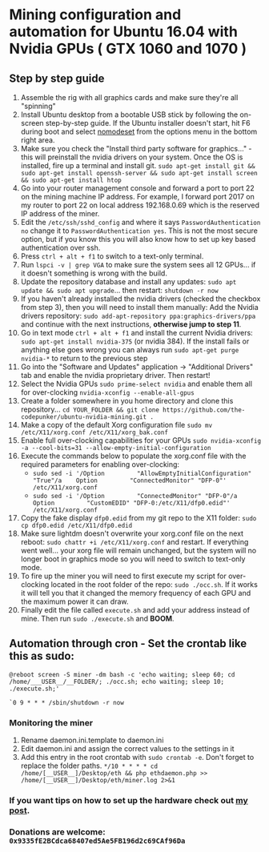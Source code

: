 # Mining configuration and automation for Ubuntu 16.04 with Nvidia GPUs ( GTX 1060 and 1070 )

## Step by step guide
1. Assemble the rig with all graphics cards and make sure they're all "spinning"
2. Install Ubuntu desktop from a bootable USB stick by following the on-screen step-by-step guide. If the Ubuntu installer doesn't start, hit F6 during boot and select [nomodeset](https://drive.google.com/file/d/1mF225NO0mqGZ_adTn0EyxVqzus31bNJJ/view?usp=drivesdk) from the options menu in the bottom right area.
3. Make sure you check the "Install third party software for graphics..." - this will preinstall the nvidia drivers on your system. Once the OS is installed, fire up a terminal and install git. `sudo apt-get install git && sudo apt-get install openssh-server && sudo apt-get install screen && sudo apt-get install htop`
4. Go into your router management console and forward a port to port 22 on the mining machine IP address. For example, I forward port 2017 on my router to port 22 on local address 192.168.0.69 which is the reserved IP address of the miner.
5. Edit the `/etc/ssh/sshd_config` and where it says `PasswordAuthentication no` change it to `PasswordAuthentication yes`. This is not the most secure option, but if you know this you will also know how to set up key based authentication over ssh.
6. Press `ctrl + alt + f1` to switch to a text-only terminal.
7. Run `lspci -v | grep VGA` to make sure the system sees all 12 GPUs... if it doesn't something is wrong with the build.
8. Update the repository database and install any updates: `sudo apt update && sudo apt upgrade`... then restart: `shutdown -r now`
9. If you haven't already installed the nvidia drivers (checked the checkbox from step 3), then you will need to install them manually: Add the Nvidia drivers repository: `sudo add-apt-repository ppa:graphics-drivers/ppa` and continue with the next instructions, **otherwise jump to step 11**.
10. Go in text mode `ctrl + alt + f1` and install the current Nvidia drivers: `sudo apt-get install nvidia-375` (or nvidia 384). If the install fails or anything else goes wrong you can always run `sudo apt-get purge nvidia-*` to return to the previous step
11. Go into the "Software and Updates" application -> "Additional Drivers" tab and enable the nvidia proprietary driver. Then restart!
11. Select the Nvidia GPUs `sudo prime-select nvidia` and enable them all for over-clocking `nvidia-xconfig --enable-all-gpus`
12. Create a folder somewhere in you home directory and clone this repository... `cd YOUR_FOLDER && git clone https://github.com/the-codepunker/ubuntu-nvidia-mining.git .` 
13. Make a copy of the default Xorg configuration file `sudo mv /etc/X11/xorg.conf /etc/X11/xorg_bak.conf`
14. Enable full over-clocking capabilities for your GPUs `sudo nvidia-xconfig -a --cool-bits=31 --allow-empty-initial-configuration`
15. Execute the commands below to populate the xorg.conf file with the required parameters for enabling over-clocking:
	- `sudo sed -i '/Option         "AllowEmptyInitialConfiguration" "True"/a    Option         "ConnectedMonitor" "DFP-0"' /etc/X11/xorg.conf`
	- `sudo sed -i '/Option         "ConnectedMonitor" "DFP-0"/a    Option         "CustomEDID" "DFP-0:/etc/X11/dfp0.edid"' /etc/X11/xorg.conf`
16. Copy the fake display `dfp0.edid` from my git repo to the X11 folder: `sudo cp dfp0.edid /etc/X11/dfp0.edid`
17. Make sure lightdm doesn't overwrite your xorg.conf file on the next reboot: `sudo chattr +i /etc/X11/xorg.conf` and restart. If everything went well... your xorg file will remain unchanged, but the system will no longer boot in graphics mode so you will need to switch to text-only mode.
18. To fire up the miner you will need to first execute my script for over-clocking located in the root folder of the repo: `sudo ./occ.sh`. If it works it will tell you that it changed the memory frequency of each GPU and the maximum power it can draw.
19. Finally edit the file called `execute.sh` and add your address instead of mine. Then run `sudo ./execute.sh` and **BOOM**.

## Automation through cron - Set the crontab like this as sudo: 

	@reboot screen -S miner -dm bash -c 'echo waiting; sleep 60; cd /home/___USER__/__FOLDER/; ./occ.sh; echo waiting; sleep 10; ./execute.sh;'

	`0 9 * * * /sbin/shutdown -r now

### Monitoring the miner

1. Rename daemon.ini.template to daemon.ini
2. Edit daemon.ini and assign the correct values to the settings in it
3. Add this entry in the root crontab with `sudo crontab -e`. Don't forget to replace the folder paths.
		`*/10 * * * * cd /home/[__USER__]/Desktop/eth && php ethdaemon.php >> /home/[__USER__]/Desktop/eth/miner.log 2>&1`

### If you want tips on how to set up the hardware check out [my post](https://www.codepunker.com/blog/ethereum-mining-on-ubuntu-16-04-with-nvidia-gpus).

### Donations are welcome: ``0x9335fE2BCdca68407ed5Ae5FB196d2c69CAf96Da``

